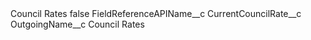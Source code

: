 <?xml version="1.0" encoding="UTF-8"?>
<CustomMetadata xmlns="http://soap.sforce.com/2006/04/metadata" xmlns:xsi="http://www.w3.org/2001/XMLSchema-instance" xmlns:xsd="http://www.w3.org/2001/XMLSchema">
    <label>Council Rates</label>
    <protected>false</protected>
    <values>
        <field>FieldReferenceAPIName__c</field>
        <value xsi:type="xsd:string">CurrentCouncilRate__c</value>
    </values>
    <values>
        <field>OutgoingName__c</field>
        <value xsi:type="xsd:string">Council Rates</value>
    </values>
</CustomMetadata>
